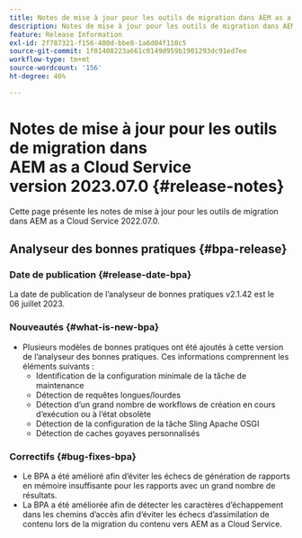 ```yaml
---
title: Notes de mise à jour pour les outils de migration dans AEM as a Cloud Service version 2023.07.0
description: Notes de mise à jour pour les outils de migration dans AEM as a Cloud Service version 2022.07.0
feature: Release Information
exl-id: 2f787321-f156-480d-bbe8-1a6d04f110c5
source-git-commit: 1f01408223a661c0149d959b1901293dc91ed7ee
workflow-type: tm+mt
source-wordcount: '156'
ht-degree: 46%

---
```


# Notes de mise à jour pour les outils de migration dans AEM as a Cloud Service version 2023.07.0 {#release-notes}

Cette page présente les notes de mise à jour pour les outils de migration dans AEM as a Cloud Service 2022.07.0.

## Analyseur des bonnes pratiques {#bpa-release}

### Date de publication {#release-date-bpa}

La date de publication de l’analyseur de bonnes pratiques v2.1.42 est le 06 juillet 2023.

### Nouveautés {#what-is-new-bpa}

* Plusieurs modèles de bonnes pratiques ont été ajoutés à cette version de l’analyseur des bonnes pratiques. Ces informations comprennent les éléments suivants :
   * Identification de la configuration minimale de la tâche de maintenance
   * Détection de requêtes longues/lourdes
   * Détection d’un grand nombre de workflows de création en cours d’exécution ou à l’état obsolète
   * Détection de la configuration de la tâche Sling Apache OSGI
   * Détection de caches goyaves personnalisés

### Correctifs {#bug-fixes-bpa}

* Le BPA a été amélioré afin d’éviter les échecs de génération de rapports en mémoire insuffisante pour les rapports avec un grand nombre de résultats.
* La BPA a été améliorée afin de détecter les caractères d’échappement dans les chemins d’accès afin d’éviter les échecs d’assimilation de contenu lors de la migration du contenu vers AEM as a Cloud Service.
